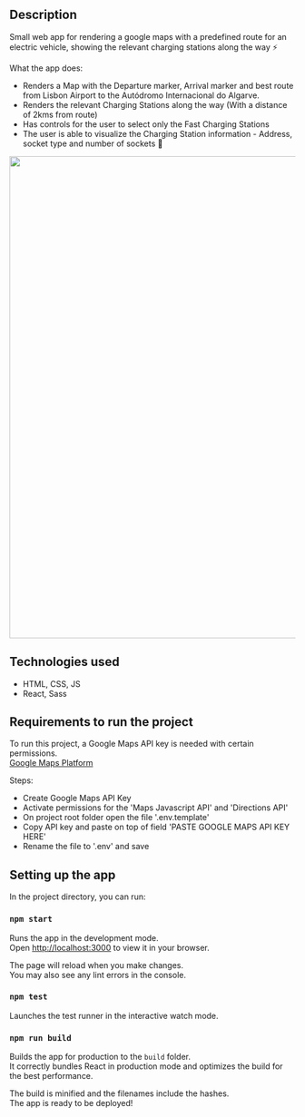 ## Description

Small web app for rendering a google maps with a predefined route for an electric vehicle, showing the relevant charging stations along the way ⚡

What the app does:
- Renders a Map with the Departure marker, Arrival marker and best route from Lisbon Airport to the Autódromo Internacional do Algarve. 
- Renders the relevant Charging Stations along the way (With a distance of 2kms from route)
- Has controls for the user to select only the Fast Charging Stations
- The user is able to visualize the Charging Station information - Address, socket type and number of sockets 🔌

<img src="https://i.postimg.cc/3wZCrXJF/preview.png" width="850">

## Technologies used

- HTML, CSS, JS
- React, Sass

## Requirements to run the project

To run this project, a Google Maps API key is needed with certain permissions.\
[Google Maps Platform](https://developers.google.com/maps)

Steps:
- Create Google Maps API Key
- Activate permissions for the 'Maps Javascript API' and 'Directions API'
- On project root folder open the file '.env.template'
- Copy API key and paste on top of field 'PASTE GOOGLE MAPS API KEY HERE'
- Rename the file to '.env' and save

## Setting up the app

In the project directory, you can run:

### `npm start`

Runs the app in the development mode.\
Open [http://localhost:3000](http://localhost:3000) to view it in your browser.

The page will reload when you make changes.\
You may also see any lint errors in the console.

### `npm test`

Launches the test runner in the interactive watch mode.

### `npm run build`

Builds the app for production to the `build` folder.\
It correctly bundles React in production mode and optimizes the build for the best performance.

The build is minified and the filenames include the hashes.\
The app is ready to be deployed!